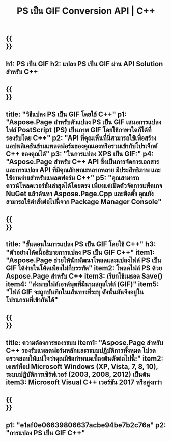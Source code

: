 ﻿---
translation: true
template: /_templates/_conversion-child-cpp.md
title: PS เป็น GIF Conversion API | C++
url: /cpp/conversion/ps-to-gif/
description: การแปลง PS เป็น GIF ที่จัดเตรียมโดย Aspose.Page สำหรับโซลูชัน C++ API ทำงานในสภาพแวดล้อมรันไทม์ C++ สำหรับ Windows 32 บิต, Windows 64 บิต และ Linux 64 บิต
informat: PS
outformat: GIF
otherformats: XPS EPS
---

{{<section banner>}}
---
h1: PS เป็น GIF
h2: แปลง PS เป็น GIF ผ่าน API Solution สำหรับ C++
---

{{<section overview>}}
---
title: "วิธีแปลง PS เป็น GIF โดยใช้ C++"
p1: "Aspose.Page สำหรับตัวแปลง PS เป็น GIF เสนอการแปลงไฟล์ PostScript (PS) เป็นภาพ GIF โดยใช้ภาษาใดก็ได้ที่รองรับโดย C++"
p2: "API ที่คุณเห็นที่นี่สามารถใช้เพื่อสร้างแอปพลิเคชันข้ามแพลตฟอร์มของคุณเองหรือรวมเข้ากับโปรเจ็กต์ C++ ของคุณได้"
p3: "ในการแปลง XPS เป็น GIF:"
p4: "Aspose.Page สำหรับ C++ API ซึ่งเป็นการจัดการเอกสารและการแปลง API ที่มีคุณลักษณะหลากหลาย มีประสิทธิภาพ และใช้งานง่ายสำหรับแพลตฟอร์ม C++"
p5: "คุณสามารถดาวน์โหลดเวอร์ชันล่าสุดได้โดยตรง เพียงแค่เปิดตัวจัดการแพ็คเกจ NuGet แล้วค้นหา Aspose.Page.Cpp และติดตั้ง คุณยังสามารถใช้คำสั่งต่อไปนี้จาก Package Manager Console"
---

{{<section feature1>}}
---
title: "ขั้นตอนในการแปลง PS เป็น GIF โดยใช้ C++"
h3: "ตัวอย่างโค้ดนี้อธิบายการแปลง PS เป็น GIF C++"
item1: "Aspose.Page ช่วยให้นักพัฒนาโหลดและแปลงไฟล์ PS เป็น GIF ได้ง่ายในโค้ดเพียงไม่กี่บรรทัด"
item2: โหลดไฟล์ PS ด้วย Aspose.Page สำหรับ C++
item3: เรียกใช้เมธอด Save()
item4: "ส่งพาธไฟล์เอาต์พุตที่มีนามสกุลไฟล์ (GIF)"
item5: "ไฟล์ GIF จะถูกบันทึกในเส้นทางที่ระบุ ดังนั้นมันจึงอยู่ในโปรแกรมที่เข้ากันได้"
---

{{<section feature2>}}
---
title: ความต้องการของระบบ
item1: "Aspose.Page สำหรับ C++ รองรับแพลตฟอร์มหลักและระบบปฏิบัติการทั้งหมด โปรดตรวจสอบให้แน่ใจว่าคุณมีข้อกำหนดเบื้องต้นดังต่อไปนี้:"
item2: เดสก์ท็อป Microsoft Windows (XP, Vista, 7, 8, 10), ระบบปฏิบัติการเซิร์ฟเวอร์ (2003, 2008, 2012) เป็นต้น
item3: Microsoft Visual C++ เวอร์ชัน 2017 หรือสูงกว่า
---

{{<section gist>}}
---
p1: "e1af0e06639806637acbe94be7b2c76a"
p2: "การแปลง PS เป็น GIF C++"
---
